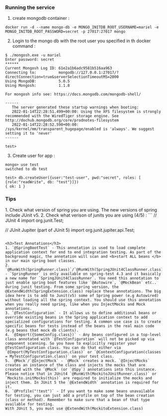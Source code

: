 <h3>Running the service</h3>

1. create mongodb container :
```
docker run -d --name mongo-db -e MONGO_INITDB_ROOT_USERNAME=mariel -e MONGO_INITDB_ROOT_PASSWORD=secret -p 27017:27017 mongo
```

2. Login to the mongo db with the root user you specified in th docker command : 
```
$ ./mongosh.exe -u mariel
Enter password: secret
******
Current Mongosh Log ID: 61e2a1b6adc9581b516aa963
Connecting to:          mongodb://127.0.0.1:27017/?directConnection=true&serverSelectionTimeoutMS=2000
Using MongoDB:          5.0.5
Using Mongosh:          1.1.8

For mongosh info see: https://docs.mongodb.com/mongodb-shell/

------
   The server generated these startup warnings when booting:
   2022-01-14T22:28:51.499+00:00: Using the XFS filesystem is strongly recommended with the WiredTiger storage engine. See http://dochub.mongodb.org/core/prodnotes-filesystem
   2022-01-14T22:28:52.590+00:00: /sys/kernel/mm/transparent_hugepage/enabled is 'always'. We suggest setting it to 'never'
------

test>
```

3. Create user for app : 
```
mongo> use test
switched to db test

test> db.createUser({user:"test-user", pwd:"secret", roles: [ {role:"readWrite", db: "test"}]})
{ ok: 1 }
```

<h3>Tips</h3>
1. Check what version of spring you are using. The new versions of spring include JUnit v5.
2. Check what verison of junits you are using (4/5) : 
```
// JUnit 4
import org.junit.Test;

// JUnit Jupiter (part of JUnit 5)
import org.junit.jupiter.api.Test;
```

<h3>Test Annotations</h3>
1. `@SpringBootTest` - This annotation is used to load complete application context for end to end integration testing. As part of the background magic, the annotation will scan and <b>start ALL beans </b> in our main spring boot classes.
2. `@RunWith(SpringRunner.class)`/`@RunWith(SpringJUnit4ClassRunner.class)` - `SpringRunner` is only available on spring-test 4.3 and it basically a new name for `SpringJUnit4ClassRunner`. You need this annotation to just enable spring boot features like `@Autowire`, `@MockBean` etc.. during junit testing. From some spring version, the @ExtendWidth(SpringExtension.class) replace these annotations. The big idea here is to add to Junit(v5) some of Spring power (e.g Autowired) without loading all the spring context. You should use this annotation when you really need spring, like when you InjectMocks and Mock annotations.
3. `@TestConfiguration` - It allows us to define additional beans or override existing beans in the Spring application context to add specialized configurations for testing. A common use case is to create specific beans for tests instead of the beans in the real main code (e.g beans that mock db clients).
4. `@Import({SomeConfig.class})` - Any beans configured in a top-level class annotated with `@TestConfiguration` will not be picked up via component scanning. So you have to explicitly register your @TestConfiguration class. You can do that either via `@Import(MyTestConfiguration.class)` or `@ContextConfiguration(classes = MyTestConfiguration.class)` on your test class.
5. `@Mock`/`@InjectMock` - `@Mock` creates a mock. `@InjectMocks` creates an instance of the class and injects the mocks that are created with the `@Mock` (or `@Spy`) annotations into this instance. Please notice that in JUnit4 `@RunWith(MockitoJUnitRunner.class)` or `Mockito.initMocks(this)` are required to initialize the mocks and inject them. In JUnit 5 the `@ExtendWidth` annotation is required for it.
6. `@Profile("!test")` - If you want to make some beans unavailable for testing, you can just add a profile on top of the bean creation (class or method). Remember to make sure that a bean of that type available for testing.
With JUnit 5, you must use @ExtendWith(MockitoExtension.class)

